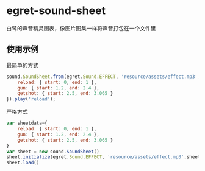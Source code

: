 # egret-sound-sheet
白鹭的声音精灵图表，像图片图集一样将声音打包在一个文件里

## 使用示例

最简单的方式

```javascript
sound.SoundSheet.from(egret.Sound.EFFECT, 'resource/assets/effect.mp3', {
    reload: { start: 0, end: 1 },
    gun: { start: 1.2, end: 2.4 },
    getshot: { start: 2.5, end: 3.065 }
}).play('reload');
```

严格方式

```javascript
var sheetdata={
    reload: { start: 0, end: 1 },
    gun: { start: 1.2, end: 2.4 },
    getshot: { start: 2.5, end: 3.065 }
}
var sheet = new sound.SoundSheet()
sheet.initialize(egret.Sound.EFFECT, 'resource/assets/effect.mp3',sheetdata);
sheet.load()
```